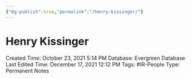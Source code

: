 ```yaml
---
{"dg-publish":true,"permalink":"/henry-kissinger/"}
---
```


# Henry Kissinger

Created Time: October 23, 2021 5:14 PM
Database: Evergreen Database
Last Edited Time: December 17, 2021 12:12 PM
Tags: #IR-People
Type: Permanent Notes